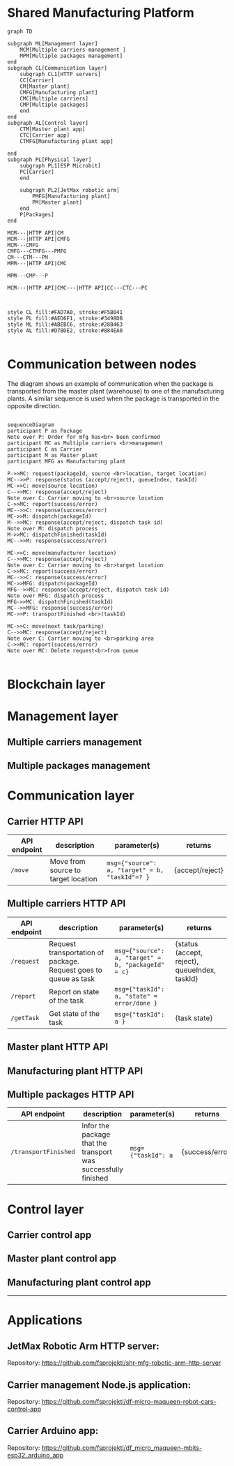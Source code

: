 # Shared Manufacturing Platform

```mermaid
graph TD

subgraph ML[Management layer]
    MCM[Multiple carriers management ]
    MPM[Multiple packages management]
end
subgraph CL[Communication layer]
    subgraph CL1[HTTP servers]
    CC[Carrier]
    CM[Master plant]
    CMFG[Manufacturing plant]
    CMC[Multiple carriers]
    CMP[Multiple packages]
    end  
end
subgraph AL[Control layer]
    CTM[Master plant app]
    CTC[Carrier app]
    CTMFG[Manufacturing plant app]
   
end
subgraph PL[Physical layer]
    subgraph PL1[ESP Microbit]
    PC[Carrier]
    end
   
    subgraph PL2[JetMax robotic arm]
        PMFG[Manufacturing plant]
        PM[Master plant]
    end
    P[Packages]
end

MCM---|HTTP API|CM
MCM---|HTTP API|CMFG
MCM---CMFG
CMFG---CTMFG---PMFG
CM---CTM---PM
MPM---|HTTP API|CMC

MPM---CMP---P

MCM---|HTTP API|CMC---|HTTP API|CC---CTC---PC



style CL fill:#FAD7A0, stroke:#F5B041
style PL fill:#AED6F1, stroke:#3498DB
style ML fill:#ABEBC6, stroke:#28B463
style AL fill:#D7BDE2, stroke:#884EA0


```

# Communication between nodes

The diagram shows an example of communication when the package is transported from the master plant (warehouse) to one of the manufacturing plants. A similar sequence is used when the package is transported in the opposite direction.

```mermaid

sequenceDiagram
participant P as Package
Note over P: Order for mfg has<br> been confirmed
participant MC as Multiple carriers <br>management
participant C as Carrier
participant M as Master plant 
participant MFG as Manufacturing plant 

P->>MC: request(packageId, source <br>location, target location)
MC-->>P: response(status (accept/reject), queueIndex, taskId)
MC->>C: move(source location)
C-->>MC: response(accept/reject)
Note over C: Carrier moving to <br>source location
C->>MC: report(success/error)
MC-->>C: response(success/error)
MC->>M: dispatch(packageId)
M-->>MC: response(accept/reject, dispatch task id)
Note over M: dispatch process
M->>MC: dispatchFinished(taskId)
MC-->>M: response(success/error)

MC->>C: move(manufacturer location)
C-->>MC: response(accept/reject)
Note over C: Carrier moving to <br>target location
C->>MC: report(success/error)
MC-->>C: response(success/error)
MC->>MFG: dispatch(packageId)
MFG-->>MC: response(accept/reject, dispatch task id)
Note over MFG: dispatch process
MFG->>MC: dispatchFinished(taskId)
MC-->>MFG: response(success/error)
MC->>P: transportFinished <br>(taskId)

MC->>C: move(next task/parking)
C-->>MC: response(accept/reject)
Note over C: Carrier moving to <br>parking area
C->>MC: report(success/error)
Note over MC: Delete request<br>from queue


```

# Blockchain layer

# Management layer
## Multiple carriers management
## Multiple packages management



# Communication layer

## Carrier HTTP API

| API endpoint | description | parameter(s) | returns |
| ------------ | ----------- | ------------ | ------- |
| <code>/move</code> | Move from source to target location | <code>msg={"source": a, "target" = b, "taskId"=? }</code> |{accept/reject}|

## Multiple carriers HTTP API

| API endpoint | description | parameter(s) | returns |
| ------------ | ----------- | ------------ | ------- |
| <code>/request</code> | Request transportation of package. Request goes to queue as task | <code>msg={"source": a, "target" = b, "packageId" = c}</code> |{status (accept, reject), queueIndex, taskId}|
| <code>/report</code> | Report on state of the task | <code>msg={"taskId": a, "state" = error/done }</code> ||
| <code>/getTask</code> | Get state of the task | <code>msg={"taskId": a }</code> |{task state}|

## Master plant HTTP API
## Manufacturing plant HTTP API
## Multiple packages HTTP API

| API endpoint | description | parameter(s) | returns |
| ------------ | ----------- | ------------ | ------- |
| <code>/transportFinished</code> | Infor the package that the transport was successfully finished | <code>msg={"taskId": a</code> |{success/error}|

# Control layer
## Carrier control app



## Master plant control app
## Manufacturing plant control app

---

# Applications
## JetMax Robotic Arm HTTP server: 

Repository: https://github.com/fsprojekti/shr-mfg-robotic-arm-http-server
## Carrier management Node.js application: 

Repository: https://github.com/fsprojekti/df-micro-maqueen-robot-cars-control-app

## Carrier Arduino app:

Repository: https://github.com/fsprojekti/df_micro_maqueen-mbits-esp32_arduino_app

